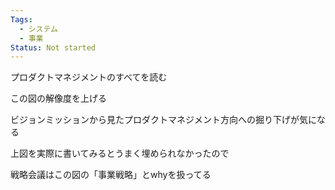 ```yaml
---
Tags:
  - システム
  - 事業
Status: Not started
---
```

プロダクトマネジメントのすべてを読む

この図の解像度を上げる

ビジョンミッションから見たプロダクトマネジメント方向への掘り下げが気になる

上図を実際に書いてみるとうまく埋められなかったので

  

戦略会議はこの図の「事業戦略」とwhyを扱ってる